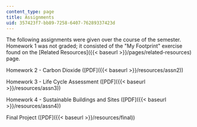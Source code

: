 ```yaml
---
content_type: page
title: Assignments
uid: 357423f7-bb89-7258-6407-76289337423d
---
```


The following assignments were given over the course of the semester. Homework 1 was not graded; it consisted of the "My Footprint" exercise found on the [Related Resources]({{< baseurl >}}/pages/related-resources) page.

Homework 2 - Carbon Dioxide ([PDF]({{< baseurl >}}/resources/assn2))

Homework 3 - Life Cycle Assessment ([PDF]({{< baseurl >}}/resources/assn3))

Homework 4 - Sustainable Buildings and Sites ([PDF]({{< baseurl >}}/resources/assn4))

Final Project ([PDF]({{< baseurl >}}/resources/final))